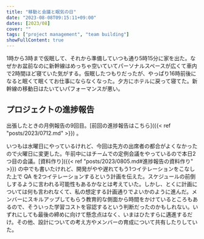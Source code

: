 ```yaml
---
title: "移動と会議と眠気の日"
date: "2023-08-08T09:15:11+09:00"
dates: [2023/08]
cover: ""
tags: ["project management", "team building"]
showFullContent: true
---
```


1時から3時まで仮眠して、それから準備していつも通り5時15分に家を出た。なぜかお盆前なのに新幹線はめっちゃ空いていてパーソナルスペースが広くて車内で2時間ほど寝ていた気がする。仮眠したつもりだったが、やっぱり16時前後になると眠くて眠くてお仕事にならなくなった。夕方にホテルに戻って寝てた。新幹線の移動日はたいていパフォーマンスが悪い。

## プロジェクトの進捗報告

出張したときの月例報告の9回目。[前回の進捗報告はこちら]({{< ref "posts/2023/0712.md" >}}) 。

いつもは水曜日にやっているけれど、今回は先方の出席者の都合がよくなかったので火曜日に変更した。午前中にはチームでの定例会議をやっているので本日2つ目の会議。[資料作り]({{< ref "posts/2023/0805.md#進捗報告の資料作り" >}}) の中でも書いたけれど、開発がやや遅れてもう1つイテレーションをこなした上で QA を2つイテレーションするという計画を伝えた。スケジュールの前倒しするように言われる可能性もあるかなとは考えていた。しかし、とくに計画については何も言われなくて、私の想定する計画通りでよいかのように進んだ。メンバーにスキルアップしてもらう教育的な側面から時間をかけているところもあるので、そういった学習コストを容認するという判断だったのかもしれない。いずれにしても最後の締めに向けて懸念点はなく、いまはひたすらに邁進するだけ。その他、設計についての考え方やメンバーの育成について共有したりしていた。
